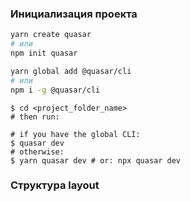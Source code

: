 
### Инициализация проекта

```bash
yarn create quasar
# или
npm init quasar
```

```bash
yarn global add @quasar/cli
# или
npm i -g @quasar/cli
```

```console
$ cd <project_folder_name>
# then run:

# if you have the global CLI:
$ quasar dev
# otherwise:
$ yarn quasar dev # or: npx quasar dev
```

### Структура layout

